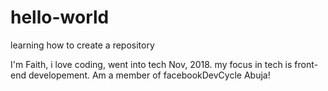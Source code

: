 # hello-world

learning how to create a repository


I'm Faith, i love coding, went into tech Nov, 2018. my focus in tech is front-end developement. 
Am a member of facebookDevCycle Abuja!
